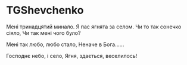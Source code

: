 # TGShevchenko

Мені тринадцятий минало.
Я пас ягнята за селом.
Чи то так сонечко сіяло,
Чи так мені чого було?

Мені так любо, любо стало,
Неначе в Бога......









Господнє небо, і село,
Ягня, здається, веселилось!
